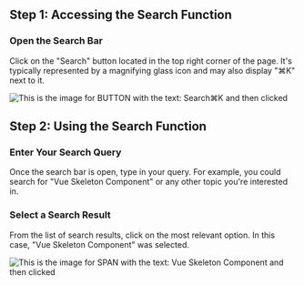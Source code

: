 

  ## Step 1: Accessing the Search Function

### Open the Search Bar

Click on the "Search" button located in the top right corner of the page. It's typically represented by a magnifying glass icon and may also display "⌘K" next to it.

![This is the image for BUTTON with the text: Search⌘K and then clicked](/img/use_the_search_bar/step_1.png)
## Step 2: Using the Search Function

### Enter Your Search Query

Once the search bar is open, type in your query. For example, you could search for "Vue Skeleton Component" or any other topic you're interested in.

### Select a Search Result

From the list of search results, click on the most relevant option. In this case, "Vue Skeleton Component" was selected.

![This is the image for SPAN with the text: Vue Skeleton Component and then clicked](/img/use_the_search_bar/step_2.png)

  